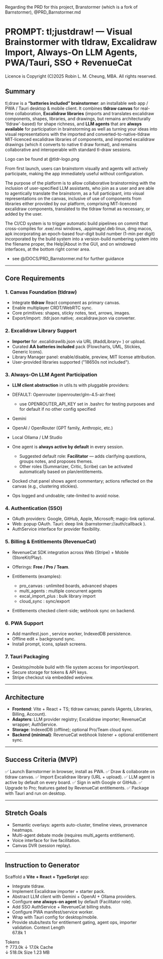Regarding the PRD for this project, Branstormer (which is a fork of Barnstormer), @PRD_Barnstormer.md 

# PROMPT: tl;justdraw! — Visual Brainstormer with tldraw, Excalidraw Import, Always-On LLM Agents, PWA/Tauri, SSO + RevenueCat
Licence is Copyright (C)2025 Robin L. M. Cheung, MBA. All rights reserved.

## Summary

tl;draw is a **“batteries included” brainstormer**: an installable web app / PWA / Tauri desktop & mobile client. It combines **tldraw canvas** for real-time collaboration, **Excalidraw libraries** (imports and translates excalidraw components, shapes, libraries, and drawings, but remains architecturally 'tldraw'-based)  for shape richness, and **LLM agents** that are **always available** for participation in brainstorming as well as turning your ideas into visual representations with the imported and converted-to-native-tldraw MIT-licenced excalidraw libraries of components, and imported excalidraw drawings (which it converts to native tl draw format), and remains collaborative and interoperable with standard tl-draw sessions. 

Logo can be found at @tldr-logo.png 

From first launch, users can brainstorm visually and agents will actively participate, making the app immediately useful without configuration.

The purpose of the platform is to allow collaborative brainstorming with the inclusion of user-specified LLM assistants, who join as a user and are able to agentically translate the brainstorm, as a full participant, into visual representations on the canvas, inclusive of use of components from libraries either provided by our platform, comprising MIT-licenced excalidraw components, translated to the tldraw format as necessary, or added by the user.

The CI/CD system is to trigger automatic build pipelines on commit that cross-compiles for .exe/.msi windows, .appimage/.deb linux, dmg macos, apk incorporating an epoch-based four-digit build number (1-min per digit) incorporated by the build system into a version-build numbering system into the filename proper, the Help|About in the GUI, and on windowed interfaces, at the bottom right corner area.

 - see @/DOCS/PRD_Barnstormer.md  for further guidance

---

## Core Requirements

### 1. Canvas Foundation (tldraw)

* Integrate **tldraw** React component as primary canvas.
* Enable multiplayer CRDT/WebRTC sync.
* Core primitives: shapes, sticky notes, text, arrows, images.
* Export/import: .tldr.json  native; .excalidraw.json  via converter.

### 2. Excalidraw Library Support

* **Importer** for .excalidrawlib.json  via URL (#addLibrary= ) or upload.
* Curated **AA batteries included** pack (Flowcharts, UML, Stickies, Generic Icons).
* Library Manager panel: enable/disable, preview, MIT license attribution.
* User-provided libraries supported ("18650s not included").

### 3. Always-On LLM Agent Participation

* **LLM client abstraction** in utils.ts  with pluggable providers:
 * DEFAULT: Openrouter (openrouter/glm-4.5-air:free)
   - use OPENROUTER_API_KEY set in .bashrc for testing purposes and for default if no other config specified
  * Gemini 
  * OpenAI / OpenRouter (GPT family, Anthropic, etc.)
  * Local Ollama / LM Studio
* One agent is **always active by default** in every session.

  * Suggested default role: **Facilitator** — adds clarifying questions, groups notes, and proposes themes.
  * Other roles (Summarizer, Critic, Scribe) can be activated automatically based on plan/entitlements.
* Docked chat panel shows agent commentary; actions reflected on the canvas (e.g., clustering stickies).
* Ops logged and undoable; rate-limited to avoid noise.

### 4. Authentication (SSO)

* OAuth providers: Google, GitHub, Apple, Microsoft; magic-link optional.
* Web: popup OAuth. Tauri: deep link (barnstormer://auth/callback ).
* AuthService interface for provider flexibility.

### 5. Billing & Entitlements (RevenueCat)

* RevenueCat SDK integration across Web (Stripe) + Mobile (StoreKit/Play).
* Offerings: **Free / Pro / Team**.
* Entitlements (examples):

  * pro_canvas : unlimited boards, advanced shapes
  * multi_agents : multiple concurrent agents
  * excal_import_plus : bulk library import
  * cloud_sync : sync/export
* Entitlements checked client-side; webhook sync on backend.

### 6. PWA Support

* Add manifest.json , service worker, IndexedDB persistence.
* Offline edit + background sync.
* Install prompt, icons, splash screens.

### 7. Tauri Packaging

* Desktop/mobile build with file system access for import/export.
* Secure storage for tokens & API keys.
* Stripe checkout via embedded webview.

---

## Architecture

* **Frontend**: Vite + React + TS; tldraw canvas; panels (Agents, Libraries, Billing, Account).
* **Adapters**: LLM provider registry; Excalidraw importer; RevenueCat wrapper; AuthService.
* **Storage**: IndexedDB (offline); optional Pro/Team cloud sync.
* **Backend (minimal)**: RevenueCat webhook listener + optional entitlement sync.

---

## Success Criteria (MVP)

✅ Launch Barnstormer in browser, install as PWA.
✅ Draw & collaborate on tldraw canvas.
✅ Import Excalidraw library (URL + upload).
✅ LLM agent is active by default on every board.
✅ Sign in with Google or GitHub.
✅ Upgrade to Pro; features gated by RevenueCat entitlements.
✅ Package with Tauri and run on desktop.

---

## Stretch Goals

* Semantic overlays: agents auto-cluster, timeline views, provenance heatmaps.
* Multi-agent debate mode (requires multi_agents  entitlement).
* Voice interface for live facilitation.
* Canvas DVR (session replay).

---

## Instruction to Generator

Scaffold a **Vite + React + TypeScript** app:

* Integrate tldraw.
* Implement Excalidraw importer + starter pack.
* Abstract LLM client with Gemini + OpenAI + Ollama providers.
* Configure **one always-on agent** by default (Facilitator role).
* Add SSO AuthService + RevenueCat billing stubs.
* Configure PWA manifest/service worker.
* Wrap with Tauri config for desktop/mobile.
* Provide stubs/tests for entitlement gating, agent ops, importer validation.
Context Length	
67.8k
1

Tokens	
↑ 773.0k
↓ 17.0k
Cache	
↓ 518.0k
Size	1.23 MB
